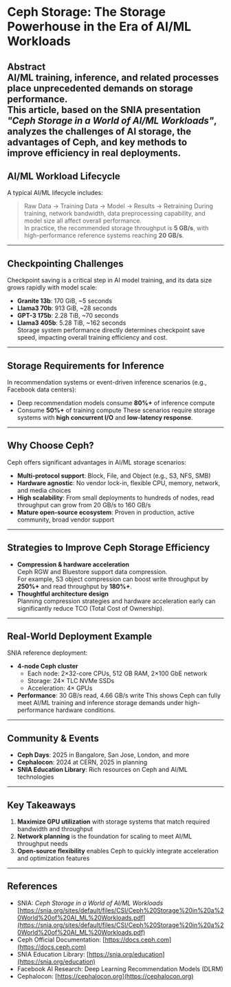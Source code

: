 # Ceph Storage: The Storage Powerhouse in the Era of AI/ML Workloads
**Abstract**  
AI/ML training, inference, and related processes place unprecedented demands on storage performance.  
This article, based on the SNIA presentation *"Ceph Storage in a World of AI/ML Workloads"*, analyzes the challenges of AI storage, the advantages of Ceph, and key methods to improve efficiency in real deployments.
---
## AI/ML Workload Lifecycle
A typical AI/ML lifecycle includes:
> Raw Data → Training Data → Model → Results → Retraining
During training, network bandwidth, data preprocessing capability, and model size all affect overall performance.  
In practice, the recommended storage throughput is **5 GB/s**, with high-performance reference systems reaching **20 GB/s**.
---
## Checkpointing Challenges
Checkpoint saving is a critical step in AI model training, and its data size grows rapidly with model scale:
* **Granite 13b**: 170 GiB, ~5 seconds  
* **Llama3 70b**: 913 GiB, ~28 seconds  
* **GPT-3 175b**: 2.28 TiB, ~70 seconds  
* **Llama3 405b**: 5.28 TiB, ~162 seconds  
Storage system performance directly determines checkpoint save speed, impacting overall training efficiency and cost.
---
## Storage Requirements for Inference
In recommendation systems or event-driven inference scenarios (e.g., Facebook data centers):
* Deep recommendation models consume **80%+** of inference compute
* Consume **50%+** of training compute
These scenarios require storage systems with **high concurrent I/O** and **low-latency response**.
---
## Why Choose Ceph?
Ceph offers significant advantages in AI/ML storage scenarios:
* **Multi-protocol support**: Block, File, and Object (e.g., S3, NFS, SMB)
* **Hardware agnostic**: No vendor lock-in, flexible CPU, memory, network, and media choices
* **High scalability**: From small deployments to hundreds of nodes, read throughput can grow from 20 GB/s to 160 GB/s
* **Mature open-source ecosystem**: Proven in production, active community, broad vendor support
---
## Strategies to Improve Ceph Storage Efficiency
* **Compression & hardware acceleration**  
  Ceph RGW and Bluestore support data compression.  
  For example, S3 object compression can boost write throughput by **250%+** and read throughput by **180%+**.
* **Thoughtful architecture design**  
  Planning compression strategies and hardware acceleration early can significantly reduce TCO (Total Cost of Ownership).
---
## Real-World Deployment Example
SNIA reference deployment:
* **4-node Ceph cluster**
  * Each node: 2×32-core CPUs, 512 GB RAM, 2×100 GbE network
  * Storage: 24× TLC NVMe SSDs
  * Acceleration: 4× GPUs
* **Performance**: 30 GB/s read, 4.66 GB/s write
This shows Ceph can fully meet AI/ML training and inference storage demands under high-performance hardware conditions.
---
## Community & Events
* **Ceph Days**: 2025 in Bangalore, San Jose, London, and more
* **Cephalocon**: 2024 at CERN, 2025 in planning
* **SNIA Education Library**: Rich resources on Ceph and AI/ML technologies
---
## Key Takeaways
1. **Maximize GPU utilization** with storage systems that match required bandwidth and throughput
2. **Network planning** is the foundation for scaling to meet AI/ML throughput needs
3. **Open-source flexibility** enables Ceph to quickly integrate acceleration and optimization features
---
## References
* SNIA: *Ceph Storage in a World of AI/ML Workloads*  
  [https://snia.org/sites/default/files/CSI/Ceph%20Storage%20in%20a%20World%20of%20AI_ML%20Workloads.pdf](https://snia.org/sites/default/files/CSI/Ceph%20Storage%20in%20a%20World%20of%20AI_ML%20Workloads.pdf)
* Ceph Official Documentation: [https://docs.ceph.com](https://docs.ceph.com)
* SNIA Education Library: [https://snia.org/education](https://snia.org/education)
* Facebook AI Research: Deep Learning Recommendation Models (DLRM)
* Cephalocon: [https://cephalocon.org](https://cephalocon.org)
